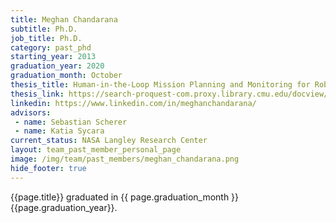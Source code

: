 ```yaml
---
title: Meghan Chandarana
subtitle: Ph.D.
job_title: Ph.D.
category: past_phd
starting_year: 2013
graduation_year: 2020
graduation_month: October
thesis_title: Human-in-the-Loop Mission Planning and Monitoring for Robot Swarms
thesis_link: https://search-proquest-com.proxy.library.cmu.edu/docview/2308261967/?pq-origsite=primo
linkedin: https://www.linkedin.com/in/meghanchandarana/
advisors:
 - name: Sebastian Scherer
 - name: Katia Sycara
current_status: NASA Langley Research Center
layout: team_past_member_personal_page
image: /img/team/past_members/meghan_chandarana.png
hide_footer: true
---
```


{{page.title}} graduated in {{ page.graduation_month }} {{page.graduation_year}}.

